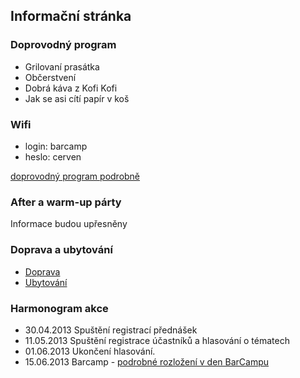 Informační stránka
------------------

### Doprovodný program
 - Grilovaní prasátka
 - Občerstvení
 - Dobrá káva z Kofi Kofi
 - Jak se asi cítí papír v koš

### Wifi
 - login: barcamp
 - heslo: cerven

[doprovodný program podrobně](/stranka/doprovodny-program/)

### After a warm-up párty
Informace budou upřesněny

### Doprava a ubytování
 - [Doprava](/stranka/doprava/)
 - [Ubytování](/stranka/ubytovani/)

### Harmonogram akce ###
 - 30.04.2013 Spuštění registrací přednášek
 - 11.05.2013 Spuštění registrace účastníků a hlasování o tématech
 - 01.06.2013 Ukončení hlasování.
 - 15.06.2013 Barcamp - [podrobné rozložení v den BarCampu](/stranka/harmonogram/)
